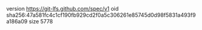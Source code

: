 version https://git-lfs.github.com/spec/v1
oid sha256:47a581fc4c1cf190fb929cd2f0a5c306261e85745d0d98f5831a493f9a186a09
size 5778
